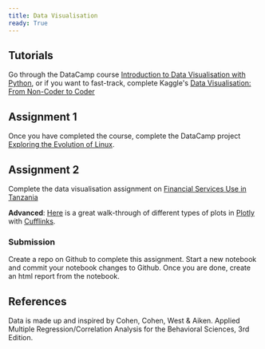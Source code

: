 ```yaml
---
title: Data Visualisation
ready: True
---
```


## Tutorials

Go through the DataCamp course [Introduction to Data Visualisation with
Python](https://www.datacamp.com/courses/introduction-to-data-visualization-with-python), or if you want to fast-track, complete Kaggle's [Data Visualisation: From Non-Coder to Coder](https://www.kaggle.com/learn/data-visualization-from-non-coder-to-coder)


## Assignment 1
Once you have completed the course, complete the DataCamp project
[Exploring the Evolution of Linux](https://www.datacamp.com/projects/111).  

## Assignment 2
Complete the data visualisation assignment on [Financial Services Use in Tanzania](https://github.com/midnight22/Mobile-money)

**Advanced**: [Here](https://kyso.io/KyleOS/cufflinks-intro?utm_campaign=News&utm_medium=Community&utm_source=DataCamp.com%20add%20to%20curriculum%20visualisation) is a great walk-through of different types of plots in [Plotly](https://plot.ly/python/) with [Cufflinks](https://plot.ly/ipython-notebooks/cufflinks/).

### Submission
Create a repo on Github to complete this assignment. Start a new notebook and commit your notebook changes to Github. Once you are done, create an html report from the notebook.

## References

Data is made up and inspired by Cohen, Cohen, West & Aiken. Applied Multiple Regression/Correlation Analysis for the Behavioral Sciences, 3rd Edition.
